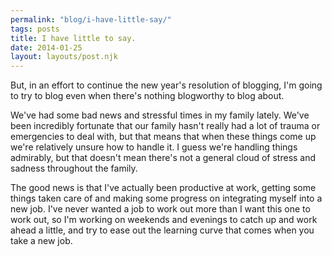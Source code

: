 ```yaml
---
permalink: "blog/i-have-little-say/"
tags: posts
title: I have little to say.
date: 2014-01-25
layout: layouts/post.njk
---
```


But, in an effort to continue the new year's resolution of blogging, I'm going to try to blog even when there's nothing blogworthy to blog about.&nbsp;

We've had some bad news and stressful times in my family lately. We've been incredibly fortunate that our family hasn't really had a lot of trauma or emergencies to deal with, but that means that when these things come up we're relatively unsure how to handle it. I guess we're handling things admirably, but that doesn't mean there's not a general cloud of stress and sadness throughout the family.&nbsp;

The good news is that I've actually been productive at work, getting some things taken care of and making some progress on integrating myself into a new job. I've never wanted a job to work out more than I want this one to work out, so I'm working on weekends and evenings to catch up and work ahead a little, and try to ease out the learning curve that comes when you take a new job.&nbsp;